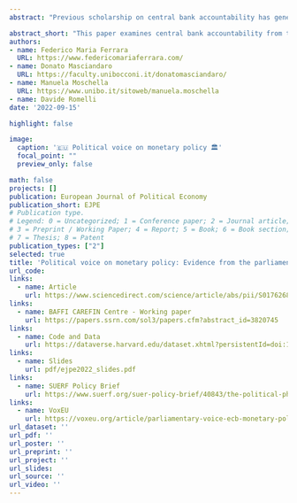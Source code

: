 ```yaml
---
abstract: "Previous scholarship on central bank accountability has generally focused on monetary authorities’ deeds and words while largely ignoring the other side of the accountability relationship, namely politicians voice on monetary policy. This raises a fundamental question: what are central banks held accountable for by elected officials? To answer this question, we employ structural topic models on a new dataset of the Monetary Dialogues between the Members of the European Parliament (MEPs) and the President of the European Central Bank (ECB) from 1999 to 2019. Our findings are twofold. First, we uncover differences in how MEPs keep the ECB accountable for its primary, price stability objective. We show that European politicians also attempt to keep the central bank accountable for a broader set of issues that are connected with, but distinct from, the central bank’s primary goal. Second, we show that unemployment is a key explanatory variable for the political voice articulated by individual MEPs in accountability settings. In particular, higher rates of domestic unemployment lead MEPs to devote less voice on issues related to the ECB’s primary mission. These findings reveal the existence of a “political” Phillips curve reaction function, which enriches our understanding of the principal–agent accountability relationship between politicians and central bankers."

abstract_short: "This paper examines central bank accountability from the perspective of politicians' voice on monetary policy, using structural topic models on Monetary Dialogues between MEPs and the ECB President from 1999 to 2019. Findings reveal that MEPs hold the ECB accountable for issues beyond its primary price stability objective, with domestic unemployment rates significantly influencing MEPs' focus in accountability settings, suggesting a "political" Phillips curve reaction function."
authors:
- name: Federico Maria Ferrara
  URL: https://www.federicomariaferrara.com/
- name: Donato Masciandaro
  URL: https://faculty.unibocconi.it/donatomasciandaro/
- name: Manuela Moschella
  URL: https://www.unibo.it/sitoweb/manuela.moschella
- name: Davide Romelli
date: '2022-09-15'

highlight: false

image:
  caption: '🇪🇺 Political voice on monetary policy 🏛️'
  focal_point: ""
  preview_only: false

math: false
projects: []
publication: European Journal of Political Economy
publication_short: EJPE
# Publication type.
# Legend: 0 = Uncategorized; 1 = Conference paper; 2 = Journal article;
# 3 = Preprint / Working Paper; 4 = Report; 5 = Book; 6 = Book section;
# 7 = Thesis; 8 = Patent
publication_types: ["2"]
selected: true
title: 'Political voice on monetary policy: Evidence from the parliamentary hearings of the European Central Bank'
url_code: 
links:
  - name: Article
    url: https://www.sciencedirect.com/science/article/abs/pii/S0176268021001178?via%3Dihub
links:
  - name: BAFFI CAREFIN Centre - Working paper
    url: https://papers.ssrn.com/sol3/papers.cfm?abstract_id=3820745
links:
  - name: Code and Data
    url: https://dataverse.harvard.edu/dataset.xhtml?persistentId=doi:10.7910/DVN/PBNYL4
links:
  - name: Slides
    url: pdf/ejpe2022_slides.pdf
links:
  - name: SUERF Policy Brief
    url: https://www.suerf.org/suer-policy-brief/40843/the-political-phillips-curve-in-the-euro-area-parliamentary-voice-on-ecb-monetary-policy
links:
  - name: VoxEU
    url: https://voxeu.org/article/parliamentary-voice-ecb-monetary-policy
url_dataset: ''
url_pdf: ''
url_poster: ''
url_preprint: ''
url_project: ''
url_slides: 
url_source: ''
url_video: ''
---
```



